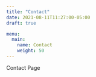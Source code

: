 ```yaml
---
title: "Contact"
date: 2021-08-11T11:27:00-05:00
draft: true

menu:
  main:
    name: Contact
    weight: 50
---
```


Contact Page